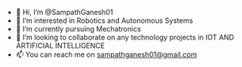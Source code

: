 - 👋 Hi, I’m @SampathGanesh01
- 👀 I’m interested in Robotics and Autonomous Systems
- 🌱 I’m currently pursuing Mechatronics 
- 💞️ I’m looking to collaborate on any technology projects in IOT AND ARTIFICIAL INTELLIGENCE 
- 📫 You can reach me on sampathganesh01@gmail.com

<!---
SampathGanesh01/SampathGanesh01 is a ✨ special ✨ repository because its `README.md` (this file) appears on your GitHub profile.
You can click the Preview link to take a look at your changes.
--->
